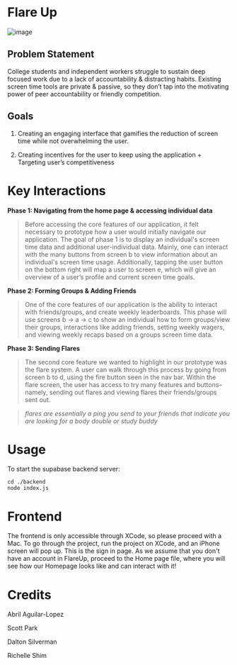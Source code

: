 # Flare Up

![image](https://github.com/user-attachments/assets/606ed570-b33e-483a-82d3-874b3f937337)

## Problem Statement
College students and independent workers struggle to sustain deep focused work due to a lack of accountability & distracting habits.
Existing screen time tools are private & passive, so they don’t tap into the motivating power of peer accountability or friendly competition.

## Goals

1. Creating an engaging interface that gamifies the reduction of screen time while not overwhelming the user.

2. Creating incentives for the user to keep using the application + Targeting user’s competitiveness

# Key Interactions

**Phase 1: Navigating from the home page & accessing individual data**
> Before accessing the core features of our application, it felt necessary to prototype how a user would initially navigate our application. The goal of phase 1 is to display an individual's screen time data and additional user-individual data. Mainly, one can interact with the many buttons from screen b to view information about an individual's screen time usage. Additionally, tapping the user button on the bottom right will map a user to screen e, which will give an overview of a user’s profile and current screen time goals.

**Phase 2: Forming Groups & Adding Friends**
> One of the core features of our application is the ability to interact with friends/groups, and create weekly leaderboards. This phase will use screens b -> a -> c to show an individual how to form groups/view their groups, interactions like adding friends, setting weekly wagers, and viewing weekly recaps based on a groups screen time data.

**Phase 3: Sending Flares**
> The second core feature we wanted to highlight in our prototype was the flare system. A user can walk through this process by going from screen b to d, using the fire button seen in the nav bar. Within the flare screen, the user has access to try many features and buttons– namely, sending out flares and viewing flares their friends/groups sent out. 

> *flares are essentially a ping you send to your friends that indicate you are looking for a body double or study buddy*

# Usage

To start the supabase backend server:
```
cd ./backend
node index.js

```

# Frontend
The frontend is only accessible through XCode, so please proceed with a Mac. To go through the project, run the project on XCode, and an iPhone screen will pop up. This is the sign in page. As we assume that you don't have an account in FlareUp, proceed to the Home page file, where you will see how our Homepage looks like and can interact with it! 

# Credits

Abril Aguilar-Lopez

Scott Park

Dalton Silverman

Richelle Shim
